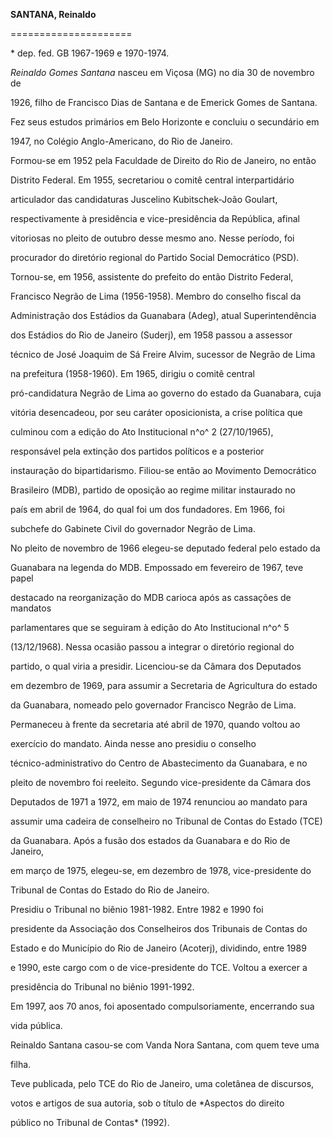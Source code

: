 **SANTANA, Reinaldo**

=====================



\* dep. fed. GB 1967-1969 e 1970-1974.



*Reinaldo Gomes Santana* nasceu em Viçosa (MG) no dia 30 de novembro de

1926, filho de Francisco Dias de Santana e de Emerick Gomes de Santana.



Fez seus estudos primários em Belo Horizonte e concluiu o secundário em

1947, no Colégio Anglo-Americano, do Rio de Janeiro.



Formou-se em 1952 pela Faculdade de Direito do Rio de Janeiro, no então

Distrito Federal. Em 1955, secretariou o comitê central interpartidário

articulador das candidaturas Juscelino Kubitschek-João Goulart,

respectivamente à presidência e vice-presidência da República, afinal

vitoriosas no pleito de outubro desse mesmo ano. Nesse período, foi

procurador do diretório regional do Partido Social Democrático (PSD).



Tornou-se, em 1956, assistente do prefeito do então Distrito Federal,

Francisco Negrão de Lima (1956-1958). Membro do conselho fiscal da

Administração dos Estádios da Guanabara (Adeg), atual Superintendência

dos Estádios do Rio de Janeiro (Suderj), em 1958 passou a assessor

técnico de José Joaquim de Sá Freire Alvim, sucessor de Negrão de Lima

na prefeitura (1958-1960). Em 1965, dirigiu o comitê central

pró-candidatura Negrão de Lima ao governo do estado da Guanabara, cuja

vitória desencadeou, por seu caráter oposicionista, a crise política que

culminou com a edição do Ato Institucional n^o^ 2 (27/10/1965),

responsável pela extinção dos partidos políticos e a posterior

instauração do bipartidarismo. Filiou-se então ao Movimento Democrático

Brasileiro (MDB), partido de oposição ao regime militar instaurado no

país em abril de 1964, do qual foi um dos fundadores. Em 1966, foi

subchefe do Gabinete Civil do governador Negrão de Lima.



No pleito de novembro de 1966 elegeu-se deputado federal pelo estado da

Guanabara na legenda do MDB. Empossado em fevereiro de 1967, teve papel

destacado na reorganização do MDB carioca após as cassações de mandatos

parlamentares que se seguiram à edição do Ato Institucional n^o^ 5

(13/12/1968). Nessa ocasião passou a integrar o diretório regional do

partido, o qual viria a presidir. Licenciou-se da Câmara dos Deputados

em dezembro de 1969, para assumir a Secretaria de Agricultura do estado

da Guanabara, nomeado pelo governador Francisco Negrão de Lima.

Permaneceu à frente da secretaria até abril de 1970, quando voltou ao

exercício do mandato. Ainda nesse ano presidiu o conselho

técnico-administrativo do Centro de Abastecimento da Guanabara, e no

pleito de novembro foi reeleito. Segundo vice-presidente da Câmara dos

Deputados de 1971 a 1972, em maio de 1974 renunciou ao mandato para

assumir uma cadeira de conselheiro no Tribunal de Contas do Estado (TCE)

da Guanabara. Após a fusão dos estados da Guanabara e do Rio de Janeiro,

em março de 1975, elegeu-se, em dezembro de 1978, vice-presidente do

Tribunal de Contas do Estado do Rio de Janeiro.



Presidiu o Tribunal no biênio 1981-1982. Entre 1982 e 1990 foi

presidente da Associação dos Conselheiros dos Tribunais de Contas do

Estado e do Município do Rio de Janeiro (Acoterj), dividindo, entre 1989

e 1990, este cargo com o de vice-presidente do TCE. Voltou a exercer a

presidência do Tribunal no biênio 1991-1992.



Em 1997, aos 70 anos, foi aposentado compulsoriamente, encerrando sua

vida pública.



Reinaldo Santana casou-se com Vanda Nora Santana, com quem teve uma

filha.



Teve publicada, pelo TCE do Rio de Janeiro, uma coletânea de discursos,

votos e artigos de sua autoria, sob o título de *Aspectos do direito

público no Tribunal de Contas* (1992).



